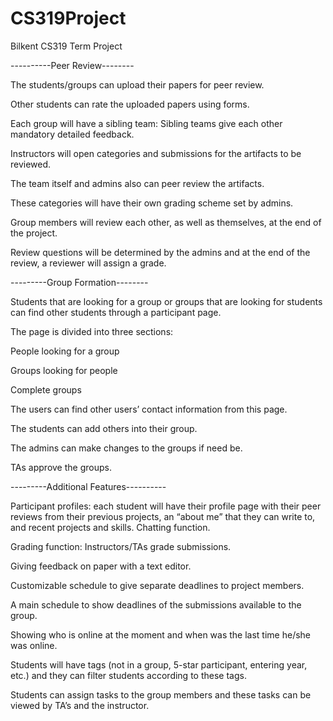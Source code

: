 # CS319Project
Bilkent CS319 Term Project

----------Peer Review--------

The students/groups can upload their papers for peer review.

Other students can rate the uploaded papers using forms.

Each group will have a sibling team: Sibling teams give each other mandatory detailed feedback.

Instructors will open categories and submissions for the artifacts to be reviewed.

The team itself and admins also can peer review the artifacts.

These categories will have their own grading scheme set by admins.

Group members will review each other, as well as themselves, at the end of the project.

Review questions will be determined by the admins and at the end of the review, a reviewer will assign a grade.

---------Group Formation--------

Students that are looking for a group or groups that are looking for students can find other students through a participant page.

The page is divided into three sections: 

People looking for a group

Groups looking for people

Complete groups
     
The users can find other users’ contact information from this page.

The students can add others into their group.

The admins can make changes to the groups if need be.

TAs approve the groups.

---------Additional Features----------

Participant profiles: each student will have their profile page with their peer reviews from their previous projects, an “about me” that they can write to, and recent projects and skills.
Chatting function.

Grading function: Instructors/TAs grade submissions.

Giving feedback on paper with a text editor.

Customizable schedule to give separate deadlines to project members.

A main schedule to show deadlines of the submissions available to the group.

Showing who is online at the moment and when was the last time he/she was online.

Students will have tags (not in a group, 5-star participant, entering year, etc.) and they can filter students according to these tags.

Students can assign tasks to the group members and these tasks can be viewed by TA’s and the instructor.

